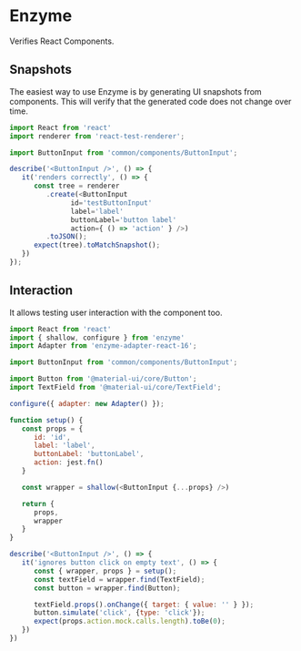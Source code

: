 # Enzyme

Verifies React Components.

## Snapshots

The easiest way to use Enzyme is by generating UI snapshots from components. This will verify that the generated code does not change over time.

```javascript
import React from 'react'
import renderer from 'react-test-renderer';

import ButtonInput from 'common/components/ButtonInput';

describe('<ButtonInput />', () => {
   it('renders correctly', () => {
      const tree = renderer
         .create(<ButtonInput
               id='testButtonInput'
               label='label'
               buttonLabel='button label'
               action={ () => 'action' } />)
         .toJSON();
      expect(tree).toMatchSnapshot();
   })
});
```

## Interaction

It allows testing user interaction with the component too.

```javascript
import React from 'react'
import { shallow, configure } from 'enzyme'
import Adapter from 'enzyme-adapter-react-16';

import ButtonInput from 'common/components/ButtonInput';

import Button from '@material-ui/core/Button';
import TextField from '@material-ui/core/TextField';

configure({ adapter: new Adapter() });

function setup() {
   const props = {
      id: 'id',
      label: 'label',
      buttonLabel: 'buttonLabel',
      action: jest.fn()
   }

   const wrapper = shallow(<ButtonInput {...props} />)

   return {
      props,
      wrapper
   }
}

describe('<ButtonInput />', () => {
   it('ignores button click on empty text', () => {
      const { wrapper, props } = setup();
      const textField = wrapper.find(TextField);
      const button = wrapper.find(Button);

      textField.props().onChange({ target: { value: '' } });
      button.simulate('click', {type: 'click'});
      expect(props.action.mock.calls.length).toBe(0);
   })
})
```

